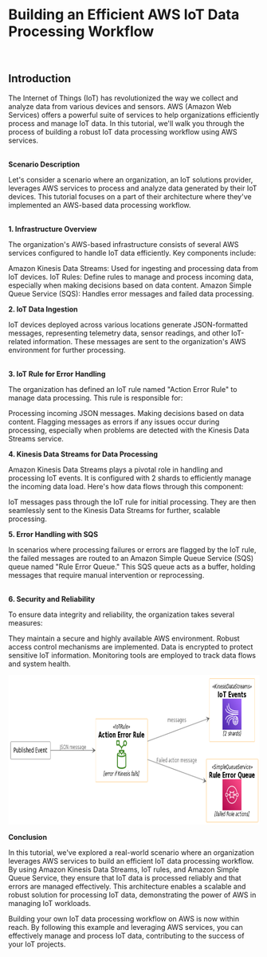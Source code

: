 <h1>Building an Efficient AWS IoT Data Processing Workflow</h1><br>
<p><h2>Introduction</h2></p>
The Internet of Things (IoT) has revolutionized the way we collect and analyze data from various devices and sensors. AWS (Amazon Web Services) offers a powerful suite of services to help organizations efficiently process and manage IoT data. In this tutorial, we'll walk you through the process of building a robust IoT data processing workflow using AWS services.<br>
<br>
<p><b>Scenario Description</b></p>
Let's consider a scenario where an organization, an IoT solutions provider, leverages AWS services to process and analyze data generated by their IoT devices. This tutorial focuses on a part of their architecture where they've implemented an AWS-based data processing workflow.<br>
<br>

<p><b>1. Infrastructure Overview</b></p>
The organization's AWS-based infrastructure consists of several AWS services configured to handle IoT data efficiently. Key components include:

Amazon Kinesis Data Streams: Used for ingesting and processing data from IoT devices.
IoT Rules: Define rules to manage and process incoming data, especially when making decisions based on data content.
Amazon Simple Queue Service (SQS): Handles error messages and failed data processing.
<p><b>2. IoT Data Ingestion</b></p>
IoT devices deployed across various locations generate JSON-formatted messages, representing telemetry data, sensor readings, and other IoT-related information. These messages are sent to the organization's AWS environment for further processing.<br>
<br>
<p><b>3. IoT Rule for Error Handling</b></p>
The organization has defined an IoT rule named "Action Error Rule" to manage data processing. This rule is responsible for:

Processing incoming JSON messages.
Making decisions based on data content.
Flagging messages as errors if any issues occur during processing, especially when problems are detected with the Kinesis Data Streams service.
<p><b>4. Kinesis Data Streams for Data Processing</b></p>
Amazon Kinesis Data Streams plays a pivotal role in handling and processing IoT events. It is configured with 2 shards to efficiently manage the incoming data load. Here's how data flows through this component:

IoT messages pass through the IoT rule for initial processing.
They are then seamlessly sent to the Kinesis Data Streams for further, scalable processing.
<p><b>5. Error Handling with SQS</b></p>
In scenarios where processing failures or errors are flagged by the IoT rule, the failed messages are routed to an Amazon Simple Queue Service (SQS) queue named "Rule Error Queue." This SQS queue acts as a buffer, holding messages that require manual intervention or reprocessing.<br>
<br>
<p><b>6. Security and Reliability</b></p>
To ensure data integrity and reliability, the organization takes several measures:

They maintain a secure and highly available AWS environment.
Robust access control mechanisms are implemented.
Data is encrypted to protect sensitive IoT information.
Monitoring tools are employed to track data flows and system health.
<p><img src="IoT-Data-Processing-Workflow.png" alt="IOT Data Processing" width="600" height="300"></p>
<p><b>Conclusion</b></p>
In this tutorial, we've explored a real-world scenario where an organization leverages AWS services to build an efficient IoT data processing workflow. By using Amazon Kinesis Data Streams, IoT rules, and Amazon Simple Queue Service, they ensure that IoT data is processed reliably and that errors are managed effectively. This architecture enables a scalable and robust solution for processing IoT data, demonstrating the power of AWS in managing IoT workloads.

Building your own IoT data processing workflow on AWS is now within reach. By following this example and leveraging AWS services, you can effectively manage and process IoT data, contributing to the success of your IoT projects.
